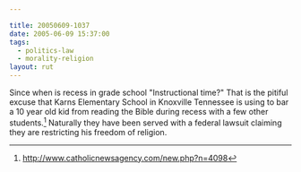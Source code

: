```yaml
---

title: 20050609-1037
date: 2005-06-09 15:37:00
tags:
  - politics-law
  - morality-religion
layout: rut
---
```


Since when is recess in grade school "Instructional time?"
That is the pitiful excuse that Karns Elementary School in Knoxville
Tennessee is using to bar a 10 year old kid from reading the Bible
during recess with a few other students.[^1] Naturally they have
been served with a federal lawsuit claiming they are restricting
his freedom of religion.

[^1]: http://www.catholicnewsagency.com/new.php?n=4098


